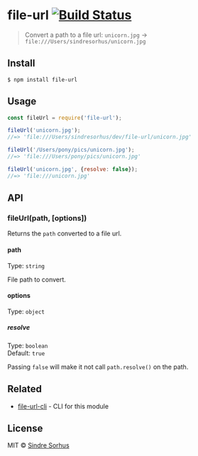 # file-url [![Build Status](https://travis-ci.org/sindresorhus/file-url.svg?branch=master)](https://travis-ci.org/sindresorhus/file-url)

> Convert a path to a file url: `unicorn.jpg` → `file:///Users/sindresorhus/unicorn.jpg`


## Install

```
$ npm install file-url
```


## Usage

```js
const fileUrl = require('file-url');

fileUrl('unicorn.jpg');
//=> 'file:///Users/sindresorhus/dev/file-url/unicorn.jpg'

fileUrl('/Users/pony/pics/unicorn.jpg');
//=> 'file:///Users/pony/pics/unicorn.jpg'

fileUrl('unicorn.jpg', {resolve: false});
//=> 'file:///unicorn.jpg'
```

## API

### fileUrl(path, [options])

Returns the `path` converted to a file url.

#### path

Type: `string`

File path to convert.

#### options

Type: `object`

##### resolve

Type: `boolean`<br>
Default: `true`

Passing `false` will make it not call `path.resolve()` on the path.


## Related

- [file-url-cli](https://github.com/sindresorhus/file-url-cli) - CLI for this module


## License

MIT © [Sindre Sorhus](https://sindresorhus.com)
